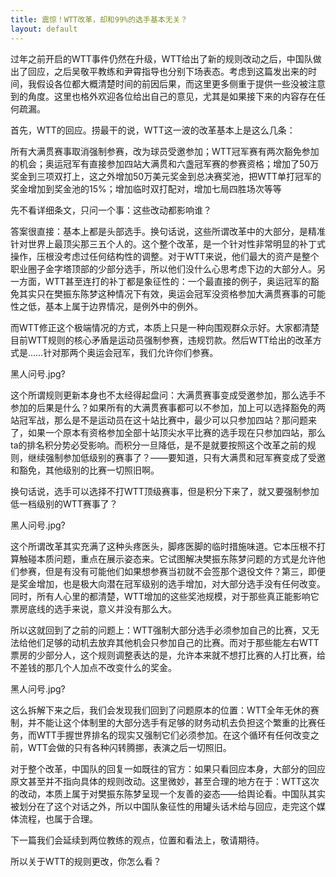 ```yaml
---
title: 震惊！WTT改革，却和99%的选手基本无关？
layout: default
---
```


过年之前开启的WTT事件仍然在升级，WTT给出了新的规则改动之后，中国队做出了回应，之后吴敬平教练和尹霄指导也分别下场表态。考虑到这篇发出来的时间，我假设各位都大概清楚时间的前因后果，而这里更多侧重于提供一些没被注意到的角度。这里也格外欢迎各位给出自己的意见，尤其是如果接下来的内容存在任何疏漏。

首先，WTT的回应。捞最干的说，WTT这一波的改革基本上是这么几条：

所有大满贯赛事取消强制参赛，改为球员受邀参加；WTT冠军赛有两次豁免参加的机会；奥运冠军有直接参加四站大满贯和六盏冠军赛的参赛资格；增加了50万奖金到三项双打上，这之外增加50万美元奖金到总决赛奖池，把WTT单打冠军的奖金增加到奖金池的15%；增加临时双打配对，增加七局四胜场次等等
  
先不看详细条文，只问一个事：这些改动都影响谁？

答案很直接：基本上都是头部选手。换句话说，这些所谓改革中的大部分，是精准针对世界上最顶尖那三五个人的。这个整个改革，是一个针对性非常明显的补丁式操作，压根没考虑过任何结构性的调整。对于WTT来说，他们最大的资产是整个职业圈子金字塔顶部的少部分选手，所以他们没什么心思考虑下边的大部分人。另一方面，WTT甚至连打的补丁都是象征性的：一个最直接的例子，奥运冠军的豁免其实只在樊振东陈梦这种情况下有效，奥运会冠军没资格参加大满贯赛事的可能性之低，基本上属于边界情况，是例外中的例外。

而WTT修正这个极端情况的方式，本质上只是一种向围观群众示好。大家都清楚目前WTT规则的核心矛盾是运动员强制参赛，违规罚款。然后WTT给出的改革方式是……针对那两个奥运会冠军，我们允许你们参赛。

黑人问号.jpg?

这个所谓规则更新本身也不太经得起盘问：大满贯赛事变成受邀参加，那么选手不参加的后果是什么？如果所有的大满贯赛事都可以不参加，加上可以选择豁免的两站冠军战，那么是不是运动员在这十站比赛中，最少可以只参加四站？那问题来了，如果一个原本有资格参加全部十站顶尖水平比赛的选手现在只参加四站，那么ta的排名积分势必受影响。而积分一旦降低，是不是就要按照这个改革之前的规则，继续强制参加低级别的赛事了？——要知道，只有大满贯和冠军赛变成了受邀和豁免，其他级别的比赛一切照旧啊。

换句话说，选手可以选择不打WTT顶级赛事，但是积分下来了，就又要强制参加低一档级别的WTT赛事了？

黑人问号.jpg?

这个所谓改革其实充满了这种头疼医头，脚疼医脚的临时措施味道。它本压根不打算触碰本质问题，重点在展示姿态来。它试图解决樊振东陈梦问题的方式是允许他们参赛，但是有没有可能他们如果想参赛当初就不会签那个退役文件？第三，即便是奖金增加，也是极大向潜在冠军级别的选手增加，对大部分选手没有任何改变。同时，所有人心里的都清楚，WTT增加的这些奖池规模，对于那些真正能影响它票房底线的选手来说，意义并没有那么大。

所以这就回到了之前的问题上：WTT强制大部分选手必须参加自己的比赛，又无法给他们足够的动机去放弃其他机会只参加自己的比赛。而对于那些能左右WTT票房的少部分人，这个规则调整表达的是，允许本来就不想打比赛的人打比赛，给不差钱的那几个人加点不改变什么的奖金。

黑人问号.jpg?

这么拆解下来之后，我们会发现我们回到了问题原本的位置：WTT全年无休的赛制，并不能让这个体制里的大部分选手有足够的财务动机去负担这个繁重的比赛任务，而WTT手握世界排名的现实又强制它们必须参加。在这个循环有任何改变之前，WTT会做的只有各种闪转腾挪，表演之后一切照旧。

对于整个改革，中国队的回复一如既往的官方：如果只看回应本身，大部分的回应原文甚至并不指向具体的规则改动。这里微妙，甚至合理的地方在于：WTT这次的改动，本质上属于对樊振东陈梦呈现一个友善的姿态——给舆论看。中国队其实被划分在了这个对话之外，所以中国队象征性的用罐头话术给与回应，走完这个媒体流程，也属于合理。

下一篇我们会延续到两位教练的观点，位置和看法上，敬请期待。

所以关于WTT的规则更改，你怎么看？